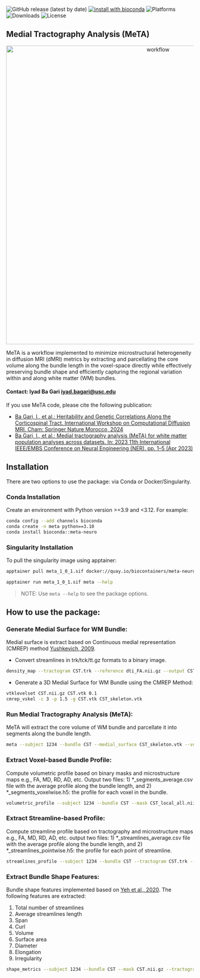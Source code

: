 ![GitHub release (latest by date)](https://img.shields.io/github/v/release/bagari/meta?logo=Github)
[![install with bioconda](https://img.shields.io/badge/install%20with-bioconda-brightgreen.svg?style=flat)](http://bioconda.github.io/recipes/meta-neuro/README.html)
![Platforms](https://anaconda.org/bioconda/meta-neuro/badges/platforms.svg)
![Downloads](https://img.shields.io/conda/dn/bioconda/meta-neuro)
![License](https://anaconda.org/bioconda/meta-neuro/badges/license.svg)


## Medial Tractography Analysis (MeTA)

<p align="center">
<img width="800" alt="workflow" src="https://github.com/bagari/meta/blob/main/resources/MeTA_workflow.png">
</p>

MeTA is a workflow implemented to minimize microstructural heterogeneity in diffusion MRI (dMRI) metrics by extracting and parcellating the core volume along the bundle length in the voxel-space directly while effectively preserving bundle shape and efficiently capturing the regional variation within and along white matter (WM) bundles.

#### Contact: Iyad Ba Gari <iyad.bagari@usc.edu>

If you use MeTA code, please cite the following publication:
* [Ba Gari, I., et al.: Heritability and Genetic Correlations Along the Corticospinal Tract. International Workshop on Computational Diffusion MRI. Cham: Springer Nature Morocco, 2024](https://doi.org/10.1007/978-3-031-86920-4_18)
* [Ba Gari, I., et al.: Medial tractography analysis (MeTA) for white matter population analyses across datasets. In: 2023 11th International IEEE/EMBS Conference on Neural Engineering (NER). pp. 1–5 (Apr 2023)](https://doi.org/10.1109/NER52421.2023.10123727)

## Installation

There are two options to use the package: via Conda or Docker/Singularity.

### Conda Installation

Create an environment with Python version >=3.9 and <3.12. For example:

```bash
conda config --add channels bioconda
conda create -n meta python==3.10
conda install bioconda::meta-neuro
```

### Singularity Installation
To pull the singularity image using apptainer:
```bash
apptainer pull meta_1_0_1.sif docker://quay.io/biocontainers/meta-neuro:1.0.1--py311h62e25fe_0

apptainer run meta_1_0_1.sif meta --help
```
> NOTE: Use `meta --help` to see the package options.


## How to use the package:

### Generate Medial Surface for WM Bundle:
Medial surface is extract based on Continuous medial representation (CMREP) method [Yushkevich, 2009](https://doi.org/10.1016/j.neuroimage.2008.10.051).
* Convert streamlines in trk/tck/tt.gz formats to a binary image.

```bash
density_map --tractogram CST.trk --reference dti_FA.nii.gz --output CST.nii.gz
```

* Generate a 3D Medial Surface for WM Bundle using the CMREP Method:

```bash
vtklevelset CST.nii.gz CST.vtk 0.1
cmrep_vskel -c 3 -p 1.5 -g CST.vtk CST_skeleton.vtk
```


### Run Medial Tractography Analysis (MeTA):
MeTA will extract the core volume of WM bundle and parcellate it into segments along the bundle length.
```bash
meta --subject 1234 --bundle CST --medial_surface CST_skeleton.vtk --volume CST.vtk --sbundle CST.trk --mbundle CST_model.trk --transform subject_ANTs0GenericAffine.mat --mask CST.nii.gz --num_segments 15 --output CST
```


### Extract Voxel-based Bundle Profile:
Compute volumetric profile based on binary masks and microstructure maps e.g., FA, MD, RD, AD, etc. Output two files: 1) *_segments_average.csv file with the average profile along the bundle length, and 2) *_segments_voxelwise.h5: the profile for each voxel in the bundle.

```bash
volumetric_profile --subject 1234 --bundle CST --mask CST_local_all.nii.gz --map FA.nii.gz --output /output_folder
```

### Extract Streamline-based Profile:
Compute streamline profile based on tractography and microstructure maps e.g., FA, MD, RD, AD, etc. output two files: 1) *_streamlines_average.csv file with the average profile along the bundle length, and 2) *_streamlines_pointwise.h5: the profile for each point of streamline.

```bash
streamlines_profile --subject 1234 --bundle CST --tractogram CST.trk --mask CST_local_all.nii.gz --map FA.nii.gz --output /output_folder
```


### Extract Bundle Shape Features:
Bundle shape features implemented based on [Yeh et al., 2020](https://doi.org/10.1016/j.neuroimage.2020.117329). The following features are extracted:
1. Total number of streamlines
2. Average streamlines length
3. Span
4. Curl
5. Volume
6. Surface area
7. Diameter
8. Elongation
9. Irregularity

```bash
shape_metrics --subject 1234 --bundle CST --mask CST.nii.gz --tractogram CST.trk --output CST_streamlines_metrics.csv
```
